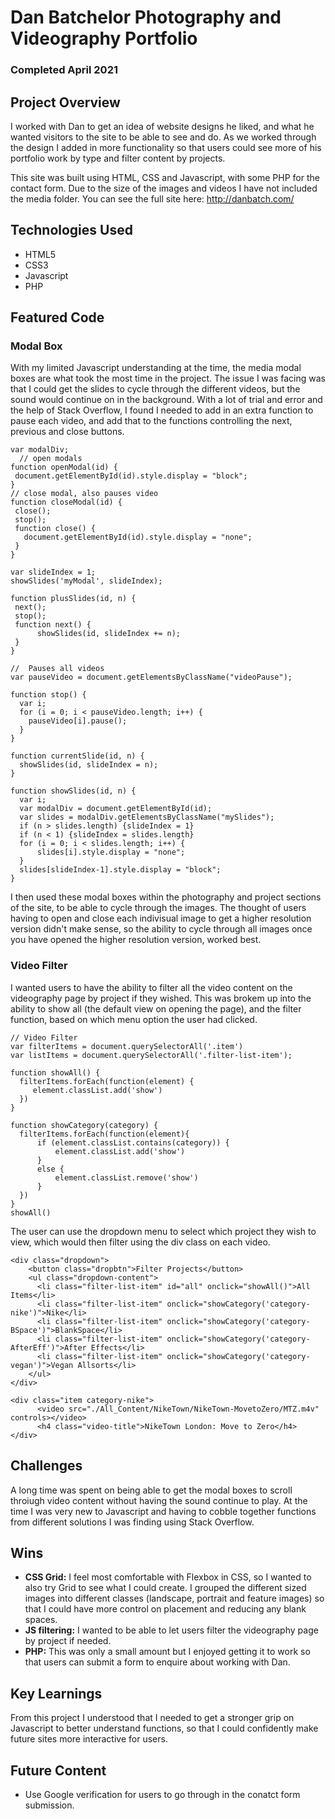 # Dan Batchelor Photography and Videography Portfolio
### Completed April 2021

## Project Overview
I worked with Dan to get an idea of website designs he liked, and what he wanted visitors to the site to be able to see and do. As we worked through the design I added in more functionality so that users could see more of his portfolio work by type and filter content by projects.

This site was built using HTML, CSS and Javascript, with some PHP for the contact form.
Due to the size of the images and videos I have not included the media folder. You can see the full site here: http://danbatch.com/

## Technologies Used

- HTML5
- CSS3
- Javascript
- PHP

## Featured Code

### Modal Box

With my limited Javascript understanding at the time, the media modal boxes are what took the most time in the project. The issue I was facing was that I could get the slides to cycle through the different videos, but the sound would continue on in the background. With a lot of trial and error and the help of Stack Overflow, I found I needed to add in an extra function to pause each video, and add that to the functions controlling the next, previous and close buttons.

```
var modalDiv;
  // open modals
function openModal(id) {
 document.getElementById(id).style.display = "block";
}
// close modal, also pauses video
function closeModal(id) {
 close();
 stop();
 function close() {
   document.getElementById(id).style.display = "none";
 }
}

var slideIndex = 1;
showSlides('myModal', slideIndex);

function plusSlides(id, n) {
 next();
 stop();
 function next() {
      showSlides(id, slideIndex += n);
 }
}

//  Pauses all videos
var pauseVideo = document.getElementsByClassName("videoPause");

function stop() {
  var i;
  for (i = 0; i < pauseVideo.length; i++) {
    pauseVideo[i].pause();
  }
}

function currentSlide(id, n) {
  showSlides(id, slideIndex = n);
}

function showSlides(id, n) {
  var i;
  var modalDiv = document.getElementById(id);
  var slides = modalDiv.getElementsByClassName("mySlides");
  if (n > slides.length) {slideIndex = 1}
  if (n < 1) {slideIndex = slides.length}
  for (i = 0; i < slides.length; i++) {
      slides[i].style.display = "none";
  }
  slides[slideIndex-1].style.display = "block";
}
```

I then used these modal boxes within the photography and project sections of the site, to be able to cycle through the images. The thought of users having to open and close each indivisual image to get a higher resolution version didn't make sense, so the ability to cycle through all images once you have opened the higher resolution version, worked best.

### Video Filter

I wanted users to have the ability to filter all the video content on the videography page by project if they wished. This was brokem up into the ability to show all (the default view on opening the page), and the filter function, based on which menu option the user had clicked. 

```
// Video Filter
var filterItems = document.querySelectorAll('.item')
var listItems = document.querySelectorAll('.filter-list-item');

function showAll() {
  filterItems.forEach(function(element) {
     element.classList.add('show')
  })
}

function showCategory(category) {
  filterItems.forEach(function(element){
      if (element.classList.contains(category)) {
          element.classList.add('show')
      }
      else {
          element.classList.remove('show')
      }
  })
}
showAll()

```

The user can use the dropdown menu to select which project they wish to view, which would then filter using the div class on each video. 

```
<div class="dropdown">
    <button class="dropbtn">Filter Projects</button>
    <ul class="dropdown-content">
      <li class="filter-list-item" id="all" onclick="showAll()">All Items</li>
      <li class="filter-list-item" onclick="showCategory('category-nike')">Nike</li>
      <li class="filter-list-item" onclick="showCategory('category-BSpace')">BlankSpace</li>
      <li class="filter-list-item" onclick="showCategory('category-AfterEff')">After Effects</li>
      <li class="filter-list-item" onclick="showCategory('category-vegan')">Vegan Allsorts</li>
    </ul>
</div>
```


```
<div class="item category-nike">
      <video src="./All_Content/NikeTown/NikeTown-MovetoZero/MTZ.m4v" controls></video>
      <h4 class="video-title">NikeTown London: Move to Zero</h4>
</div>
```

## Challenges

A long time was spent on being able to get the modal boxes to scroll throiugh video content without having the sound continue to play. At the time I was very new to Javascript and having to cobble together functions from different solutions I was finding using Stack Overflow. 

## Wins

- **CSS Grid:** I feel most comfortable with Flexbox in CSS, so I wanted to also try Grid to see what I could create. I grouped the different sized images into different classes (landscape, portrait and feature images) so that I could have more control on placement and reducing any blank spaces.
- **JS filtering:** I wanted to be able to let users filter the videography page by project if needed.
- **PHP:** This was only a small amount but I enjoyed getting it to work so that users can submit a form to enquire about working with Dan.


## Key Learnings

From this project I understood that I needed to get a stronger grip on Javascript to better understand functions, so that I could confidently make future sites more interactive for users. 

## Future Content

- Use Google verification for users to go through in the conatct form submission.

